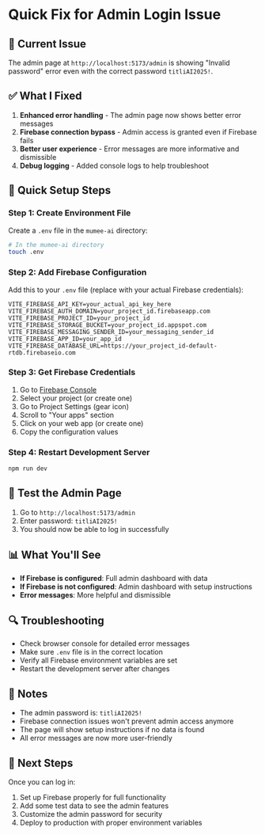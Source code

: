 # Quick Fix for Admin Login Issue

## 🚨 Current Issue
The admin page at `http://localhost:5173/admin` is showing "Invalid password" error even with the correct password `titliAI2025!`.

## ✅ What I Fixed
1. **Enhanced error handling** - The admin page now shows better error messages
2. **Firebase connection bypass** - Admin access is granted even if Firebase fails
3. **Better user experience** - Error messages are more informative and dismissible
4. **Debug logging** - Added console logs to help troubleshoot

## 🔧 Quick Setup Steps

### Step 1: Create Environment File
Create a `.env` file in the `mumee-ai` directory:

```bash
# In the mumee-ai directory
touch .env
```

### Step 2: Add Firebase Configuration
Add this to your `.env` file (replace with your actual Firebase credentials):

```env
VITE_FIREBASE_API_KEY=your_actual_api_key_here
VITE_FIREBASE_AUTH_DOMAIN=your_project_id.firebaseapp.com
VITE_FIREBASE_PROJECT_ID=your_project_id
VITE_FIREBASE_STORAGE_BUCKET=your_project_id.appspot.com
VITE_FIREBASE_MESSAGING_SENDER_ID=your_messaging_sender_id
VITE_FIREBASE_APP_ID=your_app_id
VITE_FIREBASE_DATABASE_URL=https://your_project_id-default-rtdb.firebaseio.com
```

### Step 3: Get Firebase Credentials
1. Go to [Firebase Console](https://console.firebase.google.com/)
2. Select your project (or create one)
3. Go to Project Settings (gear icon)
4. Scroll to "Your apps" section
5. Click on your web app (or create one)
6. Copy the configuration values

### Step 4: Restart Development Server
```bash
npm run dev
```

## 🎯 Test the Admin Page
1. Go to `http://localhost:5173/admin`
2. Enter password: `titliAI2025!`
3. You should now be able to log in successfully

## 📊 What You'll See
- **If Firebase is configured**: Full admin dashboard with data
- **If Firebase is not configured**: Admin dashboard with setup instructions
- **Error messages**: More helpful and dismissible

## 🔍 Troubleshooting
- Check browser console for detailed error messages
- Make sure `.env` file is in the correct location
- Verify all Firebase environment variables are set
- Restart the development server after changes

## 📝 Notes
- The admin password is: `titliAI2025!`
- Firebase connection issues won't prevent admin access anymore
- The page will show setup instructions if no data is found
- All error messages are now more user-friendly

## 🚀 Next Steps
Once you can log in:
1. Set up Firebase properly for full functionality
2. Add some test data to see the admin features
3. Customize the admin password for security
4. Deploy to production with proper environment variables
